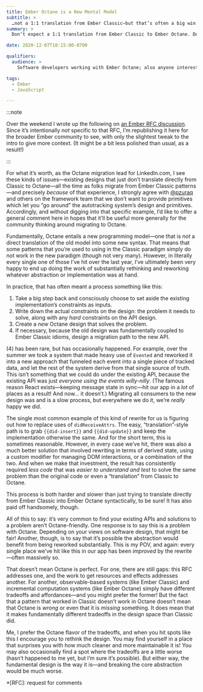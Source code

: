 ```yaml
---
title: Ember Octane is a New Mental Model
subtitle: >
  …not a 1:1 translation from Ember Classic—but that’s often a big win!
summary: >
  Don’t expect a 1:1 translation from Ember Classic to Ember Octane. Do expect that things might get better because there is no 1:1 translation.

date: 2020-12-07T10:15:00-0700

qualifiers:
  audience: >
    Software developers working with Ember Octane; also anyone interested in software design tradeoffs and large migrations in general.

tags:
  - Ember
  - JavaScript

---
```


:::note

Over the weekend I wrote up the following on [an Ember RFC discussion](https://github.com/emberjs/rfcs/pull/669#issuecomment-739320902). Since it’s intentionally *not* specific to that RFC, I’m republishing it here for the broader Ember community to see, with only the slightest tweak to the intro to give more context. (It might be a bit less polished than usual, as a result!)

:::

For what it’s worth, as the Octane migration lead for LinkedIn.com, I see these kinds of issues—existing designs that just don’t translate directly from Classic to Octane—all the time as folks migrate from Ember Classic patterns—and precisely *because* of that experience, I strongly agree with [@pzuraq] and others on the framework team that we don’t want to provide primitives which let you “go around” the autotracking system’s design and primitives. Accordingly, and without digging into that specific example, I’d like to offer a general comment here in hopes that it’ll be useful more generally for the community thinking around migrating to Octane.

[@pzuraq]: https://www.pzuraq.com

Fundamentally, Octane entails a new programming model—one that is *not* a direct translation of the old model into some new syntax. That means that some patterns that you’re used to using in the Classic paradigm simply do not work in the new paradigm (though not very many). However, in literally every single one of those I’ve hit over the last year, I’ve ultimately been very happy to end up doing the work of substantially rethinking and reworking whatever abstraction or implementation was at hand.

In practice, that has often meant a process something like this:

1. Take a big step back and consciously choose to set aside the existing implementation’s constraints as inputs.
2. Write down the actual constraints on the design: the problem it needs to solve, along with any *hard* constraints on the API design.
3. Create a *new* Octane design that solves the problem.
4. If necessary, because the old design was fundamentally coupled to Ember Classic idioms, design a migration path to the new API.

(4) has been rare, but has occasionally happened. For example, over the summer we took a system that made heavy use of `Evented` and reworked it into a new approach that funneled each event into a single piece of tracked data, and let the rest of the system derive from that single source of truth. This isn’t something that we could do under the existing API, because the existing API was just *everyone using the events willy-nilly*. (The famous reason React exists—keeping message state in sync—hit our app in a *lot* of places as a result! And now… it doesn’t.) Migrating all consumers to the new design was and is a slow process, but everywhere we do it, we’re *really* happy we did.

The single most common example of this kind of rewrite for us is figuring out how to replace uses of `didReceiveAttrs`. The easy, “translation”-style path is to grab `{{did-insert}}` and `{{did-update}}` and keep the implementation otherwise the same. And for the short term, this is sometimes reasonable. However, in every case we’ve hit, there was also a much better solution that involved rewriting in terms of derived state, using a custom modifier for managing DOM interactions, or a combination of the two. And when we make that investment, the result has consistently required *less code* that was *easier to understand and test* to solve the same problem than the original code or even a “translation” from Classic to Octane.

This process is both harder and slower than just trying to translate directly from Ember Classic into Ember Octane syntactically, to be sure! It has also paid off handsomely, though.

All of this to say: it’s very common to find your existing APIs and solutions to a problem aren’t Octane-friendly. One response is to say this is a problem with Octane. Depending on your views on software design, that might be fair! Another, though, is to say that it’s possible the abstraction would benefit from being reworked substantially. This is my POV, and again: every single place we’ve hit like this in our app has been *improved* by the rewrite—often massively so.

That doesn’t mean Octane is perfect. For one, there are still gaps: this RFC addresses one, and the work to get resources and effects addresses another. For another, observable-based systems (like Ember Classic) and incremental computation systems (like Ember Octane) simply have different tradeoffs and affordances—and you might prefer the former! But the fact that a pattern that worked in Classic doesn’t work in Octane doesn’t mean that Octane is *wrong* or even that it is *missing* something. It does mean that it makes fundamentally different tradeoffs in the design space than Classic did.

Me, I prefer the Octane flavor of the tradeoffs, and when you hit spots like this I encourage you to rethink the design. You may find yourself in a place that surprises you with how much cleaner and more maintainable it is! You may also occasionally find a spot where the tradeoffs are a little worse (hasn’t happened to me yet, but I’m sure it’s possible). But either way, the fundamental design is the way it is—and breaking the core abstraction would be much worse.

*[RFC]: request for comments